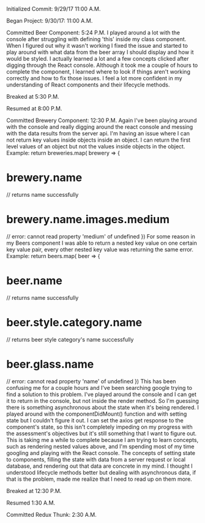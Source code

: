 Initialized Commit: 9/29/17 11:00 A.M.

Began Project: 9/30/17: 11:00 A.M.

Committed Beer Component: 5:24 P.M.
  I played around a lot with the console after struggling with defining 'this' inside my class component.
  When I figured out why it wasn't working I fixed the issue and started to play around with what data from
  the beer array I should display and how it would be styled. I actually learned a lot and a few concepts clicked
  after digging through the React console. Although it took me a couple of hours to complete the component, I learned
  where to look if things aren't working correctly and how to fix those issues. I feel a lot more confident in my understanding
  of React components and their lifecycle methods.

Breaked at 5:30 P.M.

Resumed at 8:00 P.M.

Committed Brewery Component: 12:30 P.M.
  Again I've been playing around with the console and really digging around the react console and 
  messing with the data results from the server api. I'm having an issue where I can not return key 
  values inside objects inside an object. I can return the first level values of an object but not the 
  values inside objects in the object. Example:
    return breweries.map( brewery => {
      <h1>brewery.name</h1> // returns name successfully
      <h1>brewery.name.images.medium</h1> // error: cannot read property 'medium' of undefined
    })
  For some reason in my Beers component I was able to return a nested key value on one certain key value pair,
  every other nested key value was returning the same error. Example:
      return beers.map( beer => {
        <h1>beer.name</h1> // returns name successfully
        <h1>beer.style.category.name</h1> // returns beer style category's name successfully
        <h1>beer.glass.name</h1> // error: cannot read property 'name' of undefined
      })
  This has been confusing me for a couple hours and I've been searching google trying to find a solution to this 
  problem. I've played around the console and I can get it to return in the console, but not inside the render method.
  So I'm guessing there is something asynchronous about the state when it's being rendered. I played around with the componentDidMount()
  function and with setting state but I couldn't figure it out. I can set the axios get response to the component's state, so this isn't completely impeding on my progress with the assessment's objectives but it's still something that I want to figure out. 
  This is taking me a while to complete because I am trying to learn concepts, such as rendering nested values above, and I'm spending most of my time googling and playing with the React console. The concepts of setting state to components, filling the state with data from a server request or local database, and rendering out that data are concrete in my mind. I thought I understood lifecycle methods better but dealing with asynchronous data, if that is the problem, made me realize that I need to read up on them more. 

Breaked at 12:30 P.M.

Resumed 1:30 A.M.

Committed Redux Thunk: 2:30 A.M.
